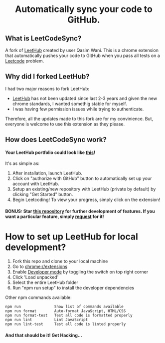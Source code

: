 <h1 align="center">
  Automatically sync your code to GitHub.
</h1>


## What is LeetCodeSync?
<p>A fork of <a href="https://github.com/QasimWani/LeetHub">LeetHub</a> created by user <a hreaf="https://github.com/QasimWani">Qasim Wani</a>. This is a chrome extension that automatically pushes your code to GitHub when you pass all tests on a <a href="http://leetcode.com/">Leetcode</a> problem. </p>


## Why did I forked LeetHub?
<p>
I had two major reasons to fork LeetHub:
  <ul>
    <li><a href="https://github.com/QasimWani/LeetHub">LeetHub</a> has not been updated since last 2-3 years and given the new chrome standards, I wanted somethig stable for myself.</li>
    <li>I was having few permission issues while trying to authenticate.</li>
  </ul>
  Therefore, all the updates made to this fork are for my convinience. But, everyone is welcome to use this extension as they please.
</p>


## How does LeetCodeSync work?     
<h4> Your LeetHub portfolio could look like <a href="https://github.com/tanyarajhans/LeetCode"> this</a>!  </h4>
<p>It's as simple as:</p>
<ol>
  <li>After installation, launch LeetHub.</li>
  <li>Click on "authorize with GitHub" button to automatically set up your account with LeetHub.</li>
  <li>Setup an existing/new repository with LeetHub (private by default) by clicking "Get Started" button.</li>
  <li>Begin Leetcoding! To view your progress, simply click on the extension!</li>
</ol>


#### BONUS: Star [this repository](https://github.com/pkgprateek/LeetCodeSync) for further development of features. If you want a particular feature, simply [request](https://github.com/pkgprateek/LeetCodeSync/labels/feature) for it!



# How to set up LeetHub for local development?

<ol>
  <li>Fork this repo and clone to your local machine</li>
  <li>Go to <a href="chrome://extensions">chrome://extensions</a> </li>
  <li>Enable <a href="https://www.mstoic.com/enable-developer-mode-in-chrome/">Developer mode</a> by toggling the switch on top right corner</li>
  <li>Click 'Load unpacked'</li>
  <li>Select the entire LeetHub folder</li>
  <li>Run "npm run setup" to install the developer dependencies</li>
</ol>

Other npm commands available:

```
npm run               Show list of commands available
npm run format        Auto-format JavaScript, HTML/CSS
npm run format-test   Test all code is formatted properly
npm run lint          Lint JavaScript
npm run lint-test     Test all code is linted properly
```

#### And that should be it! Get Hacking...
